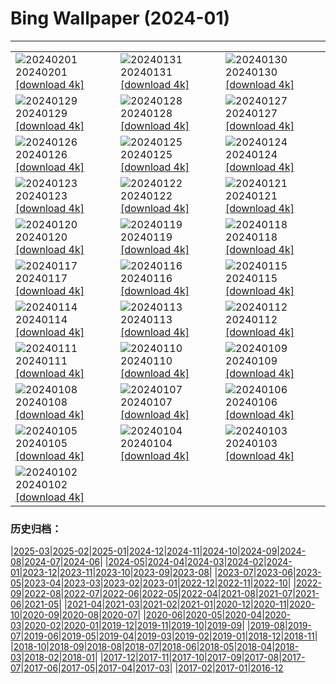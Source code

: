# Bing Wallpaper (2024-01)
**************

<table><tr><td><img src="https://www.bing.com/th?id=OHR.DevetashkaCave_JA-JP9707792334_1920x1080.jpg" alt="20240201"> 20240201 <a href="https://www.bing.com/th?id=OHR.DevetashkaCave_JA-JP9707792334_UHD.jpg">[download 4k]</a></td><td><img src="https://www.bing.com/th?id=OHR.ZebraMother_JA-JP9484568475_1920x1080.jpg" alt="20240131"> 20240131 <a href="https://www.bing.com/th?id=OHR.ZebraMother_JA-JP9484568475_UHD.jpg">[download 4k]</a></td><td><img src="https://www.bing.com/th?id=OHR.AlbaceteSpain_JA-JP9272536909_1920x1080.jpg" alt="20240130"> 20240130 <a href="https://www.bing.com/th?id=OHR.AlbaceteSpain_JA-JP9272536909_UHD.jpg">[download 4k]</a></td></tr><tr><td><img src="https://www.bing.com/th?id=OHR.GollingerFalls_JA-JP9041099728_1920x1080.jpg" alt="20240129"> 20240129 <a href="https://www.bing.com/th?id=OHR.GollingerFalls_JA-JP9041099728_UHD.jpg">[download 4k]</a></td><td><img src="https://www.bing.com/th?id=OHR.ChannelOutback_JA-JP8591978293_1920x1080.jpg" alt="20240128"> 20240128 <a href="https://www.bing.com/th?id=OHR.ChannelOutback_JA-JP8591978293_UHD.jpg">[download 4k]</a></td><td><img src="https://www.bing.com/th?id=OHR.WinterCarnival_JA-JP8320595671_1920x1080.jpg" alt="20240127"> 20240127 <a href="https://www.bing.com/th?id=OHR.WinterCarnival_JA-JP8320595671_UHD.jpg">[download 4k]</a></td></tr><tr><td><img src="https://www.bing.com/th?id=OHR.HawkOwl_JA-JP5530639554_1920x1080.jpg" alt="20240126"> 20240126 <a href="https://www.bing.com/th?id=OHR.HawkOwl_JA-JP5530639554_UHD.jpg">[download 4k]</a></td><td><img src="https://www.bing.com/th?id=OHR.DwynwensDay_JA-JP1767839645_1920x1080.jpg" alt="20240125"> 20240125 <a href="https://www.bing.com/th?id=OHR.DwynwensDay_JA-JP1767839645_UHD.jpg">[download 4k]</a></td><td><img src="https://www.bing.com/th?id=OHR.IcelandBeach_JA-JP1317464051_1920x1080.jpg" alt="20240124"> 20240124 <a href="https://www.bing.com/th?id=OHR.IcelandBeach_JA-JP1317464051_UHD.jpg">[download 4k]</a></td></tr><tr><td><img src="https://www.bing.com/th?id=OHR.MaldivesAtolls_JA-JP0994970307_1920x1080.jpg" alt="20240123"> 20240123 <a href="https://www.bing.com/th?id=OHR.MaldivesAtolls_JA-JP0994970307_UHD.jpg">[download 4k]</a></td><td><img src="https://www.bing.com/th?id=OHR.SantaCruzSunrise_JA-JP5594322328_1920x1080.jpg" alt="20240122"> 20240122 <a href="https://www.bing.com/th?id=OHR.SantaCruzSunrise_JA-JP5594322328_UHD.jpg">[download 4k]</a></td><td><img src="https://www.bing.com/th?id=OHR.SquirrelNetherlands_JA-JP9623906743_1920x1080.jpg" alt="20240121"> 20240121 <a href="https://www.bing.com/th?id=OHR.SquirrelNetherlands_JA-JP9623906743_UHD.jpg">[download 4k]</a></td></tr><tr><td><img src="https://www.bing.com/th?id=OHR.Daikan2024_JA-JP9341510234_1920x1080.jpg" alt="20240120"> 20240120 <a href="https://www.bing.com/th?id=OHR.Daikan2024_JA-JP9341510234_UHD.jpg">[download 4k]</a></td><td><img src="https://www.bing.com/th?id=OHR.PlitviceWinter_JA-JP1926981970_1920x1080.jpg" alt="20240119"> 20240119 <a href="https://www.bing.com/th?id=OHR.PlitviceWinter_JA-JP1926981970_UHD.jpg">[download 4k]</a></td><td><img src="https://www.bing.com/th?id=OHR.ParisBridge_JA-JP7502194315_1920x1080.jpg" alt="20240118"> 20240118 <a href="https://www.bing.com/th?id=OHR.ParisBridge_JA-JP7502194315_UHD.jpg">[download 4k]</a></td></tr><tr><td><img src="https://www.bing.com/th?id=OHR.SleepyWolf_JA-JP7170122030_1920x1080.jpg" alt="20240117"> 20240117 <a href="https://www.bing.com/th?id=OHR.SleepyWolf_JA-JP7170122030_UHD.jpg">[download 4k]</a></td><td><img src="https://www.bing.com/th?id=OHR.LakeLouise_JA-JP5881267112_1920x1080.jpg" alt="20240116"> 20240116 <a href="https://www.bing.com/th?id=OHR.LakeLouise_JA-JP5881267112_UHD.jpg">[download 4k]</a></td><td><img src="https://www.bing.com/th?id=OHR.HanaHighway_JA-JP5594909770_1920x1080.jpg" alt="20240115"> 20240115 <a href="https://www.bing.com/th?id=OHR.HanaHighway_JA-JP5594909770_UHD.jpg">[download 4k]</a></td></tr><tr><td><img src="https://www.bing.com/th?id=OHR.HokkaidoSwans_JA-JP3605792409_1920x1080.jpg" alt="20240114"> 20240114 <a href="https://www.bing.com/th?id=OHR.HokkaidoSwans_JA-JP3605792409_UHD.jpg">[download 4k]</a></td><td><img src="https://www.bing.com/th?id=OHR.Daruma2024_JA-JP9897104150_1920x1080.jpg" alt="20240113"> 20240113 <a href="https://www.bing.com/th?id=OHR.Daruma2024_JA-JP9897104150_UHD.jpg">[download 4k]</a></td><td><img src="https://www.bing.com/th?id=OHR.BukhansanSeoul_JA-JP1162904036_1920x1080.jpg" alt="20240112"> 20240112 <a href="https://www.bing.com/th?id=OHR.BukhansanSeoul_JA-JP1162904036_UHD.jpg">[download 4k]</a></td></tr><tr><td><img src="https://www.bing.com/th?id=OHR.LynxSnow_JA-JP2676099304_1920x1080.jpg" alt="20240111"> 20240111 <a href="https://www.bing.com/th?id=OHR.LynxSnow_JA-JP2676099304_UHD.jpg">[download 4k]</a></td><td><img src="https://www.bing.com/th?id=OHR.MilopotamosStairs_JA-JP2627387814_1920x1080.jpg" alt="20240110"> 20240110 <a href="https://www.bing.com/th?id=OHR.MilopotamosStairs_JA-JP2627387814_UHD.jpg">[download 4k]</a></td><td><img src="https://www.bing.com/th?id=OHR.BalloonDay_JA-JP2573832501_1920x1080.jpg" alt="20240109"> 20240109 <a href="https://www.bing.com/th?id=OHR.BalloonDay_JA-JP2573832501_UHD.jpg">[download 4k]</a></td></tr><tr><td><img src="https://www.bing.com/th?id=OHR.BerninaPass_JA-JP7712918425_1920x1080.jpg" alt="20240108"> 20240108 <a href="https://www.bing.com/th?id=OHR.BerninaPass_JA-JP7712918425_UHD.jpg">[download 4k]</a></td><td><img src="https://www.bing.com/th?id=OHR.DevilsMarbles_JA-JP2428291852_1920x1080.jpg" alt="20240107"> 20240107 <a href="https://www.bing.com/th?id=OHR.DevilsMarbles_JA-JP2428291852_UHD.jpg">[download 4k]</a></td><td><img src="https://www.bing.com/th?id=OHR.CrabappleChaffinch_JA-JP2354093241_1920x1080.jpg" alt="20240106"> 20240106 <a href="https://www.bing.com/th?id=OHR.CrabappleChaffinch_JA-JP2354093241_UHD.jpg">[download 4k]</a></td></tr><tr><td><img src="https://www.bing.com/th?id=OHR.HarbinFestival_JA-JP2258801493_1920x1080.jpg" alt="20240105"> 20240105 <a href="https://www.bing.com/th?id=OHR.HarbinFestival_JA-JP2258801493_UHD.jpg">[download 4k]</a></td><td><img src="https://www.bing.com/th?id=OHR.GoldenGateLight_JA-JP2205373586_1920x1080.jpg" alt="20240104"> 20240104 <a href="https://www.bing.com/th?id=OHR.GoldenGateLight_JA-JP2205373586_UHD.jpg">[download 4k]</a></td><td><img src="https://www.bing.com/th?id=OHR.BodleianCeiling_JA-JP1889636385_1920x1080.jpg" alt="20240103"> 20240103 <a href="https://www.bing.com/th?id=OHR.BodleianCeiling_JA-JP1889636385_UHD.jpg">[download 4k]</a></td></tr><tr><td><img src="https://www.bing.com/th?id=OHR.BhutanSolstice_JA-JP1805849873_1920x1080.jpg" alt="20240102"> 20240102 <a href="https://www.bing.com/th?id=OHR.BhutanSolstice_JA-JP1805849873_UHD.jpg">[download 4k]</a></td><td></td><td></td></tr></table>

### 历史归档：

|[2025-03](/../2025-03/2025-03.md)|[2025-02](/../2025-02/2025-02.md)|[2025-01](/../2025-01/2025-01.md)|[2024-12](/../2024-12/2024-12.md)|[2024-11](/../2024-11/2024-11.md)|[2024-10](/../2024-10/2024-10.md)|[2024-09](/../2024-09/2024-09.md)|[2024-08](/../2024-08/2024-08.md)|[2024-07](/../2024-07/2024-07.md)|[2024-06](/../2024-06/2024-06.md)|
|[2024-05](/../2024-05/2024-05.md)|[2024-04](/../2024-04/2024-04.md)|[2024-03](/../2024-03/2024-03.md)|[2024-02](/../2024-02/2024-02.md)|[2024-01](/2024-01.md)|[2023-12](/../2023-12/2023-12.md)|[2023-11](/../2023-11/2023-11.md)|[2023-10](/../2023-10/2023-10.md)|[2023-09](/../2023-09/2023-09.md)|[2023-08](/../2023-08/2023-08.md)|
|[2023-07](/../2023-07/2023-07.md)|[2023-06](/../2023-06/2023-06.md)|[2023-05](/../2023-05/2023-05.md)|[2023-04](/../2023-04/2023-04.md)|[2023-03](/../2023-03/2023-03.md)|[2023-02](/../2023-02/2023-02.md)|[2023-01](/../2023-01/2023-01.md)|[2022-12](/../2022-12/2022-12.md)|[2022-11](/../2022-11/2022-11.md)|[2022-10](/../2022-10/2022-10.md)|
|[2022-09](/../2022-09/2022-09.md)|[2022-08](/../2022-08/2022-08.md)|[2022-07](/../2022-07/2022-07.md)|[2022-06](/../2022-06/2022-06.md)|[2022-05](/../2022-05/2022-05.md)|[2022-04](/../2022-04/2022-04.md)|[2021-08](/../2021-08/2021-08.md)|[2021-07](/../2021-07/2021-07.md)|[2021-06](/../2021-06/2021-06.md)|[2021-05](/../2021-05/2021-05.md)|
|[2021-04](/../2021-04/2021-04.md)|[2021-03](/../2021-03/2021-03.md)|[2021-02](/../2021-02/2021-02.md)|[2021-01](/../2021-01/2021-01.md)|[2020-12](/../2020-12/2020-12.md)|[2020-11](/../2020-11/2020-11.md)|[2020-10](/../2020-10/2020-10.md)|[2020-09](/../2020-09/2020-09.md)|[2020-08](/../2020-08/2020-08.md)|[2020-07](/../2020-07/2020-07.md)|
|[2020-06](/../2020-06/2020-06.md)|[2020-05](/../2020-05/2020-05.md)|[2020-04](/../2020-04/2020-04.md)|[2020-03](/../2020-03/2020-03.md)|[2020-02](/../2020-02/2020-02.md)|[2020-01](/../2020-01/2020-01.md)|[2019-12](/../2019-12/2019-12.md)|[2019-11](/../2019-11/2019-11.md)|[2019-10](/../2019-10/2019-10.md)|[2019-09](/../2019-09/2019-09.md)|
|[2019-08](/../2019-08/2019-08.md)|[2019-07](/../2019-07/2019-07.md)|[2019-06](/../2019-06/2019-06.md)|[2019-05](/../2019-05/2019-05.md)|[2019-04](/../2019-04/2019-04.md)|[2019-03](/../2019-03/2019-03.md)|[2019-02](/../2019-02/2019-02.md)|[2019-01](/../2019-01/2019-01.md)|[2018-12](/../2018-12/2018-12.md)|[2018-11](/../2018-11/2018-11.md)|
|[2018-10](/../2018-10/2018-10.md)|[2018-09](/../2018-09/2018-09.md)|[2018-08](/../2018-08/2018-08.md)|[2018-07](/../2018-07/2018-07.md)|[2018-06](/../2018-06/2018-06.md)|[2018-05](/../2018-05/2018-05.md)|[2018-04](/../2018-04/2018-04.md)|[2018-03](/../2018-03/2018-03.md)|[2018-02](/../2018-02/2018-02.md)|[2018-01](/../2018-01/2018-01.md)|
|[2017-12](/../2017-12/2017-12.md)|[2017-11](/../2017-11/2017-11.md)|[2017-10](/../2017-10/2017-10.md)|[2017-09](/../2017-09/2017-09.md)|[2017-08](/../2017-08/2017-08.md)|[2017-07](/../2017-07/2017-07.md)|[2017-06](/../2017-06/2017-06.md)|[2017-05](/../2017-05/2017-05.md)|[2017-04](/../2017-04/2017-04.md)|[2017-03](/../2017-03/2017-03.md)|
|[2017-02](/../2017-02/2017-02.md)|[2017-01](/../2017-01/2017-01.md)|[2016-12](/../2016-12/2016-12.md)